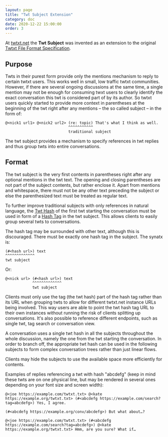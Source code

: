 ```yaml
---
layout: page
title: "Twt Subject Extension"
category: doc
date: 2020-12-22 15:00:00
order: 3
---
```


At [twtxt.net](https://twtxt.net/) the **Twt Subject** was invented as an
extension to the original [Twtxt File Format
Specification](https://twtxt.readthedocs.io/en/latest/user/twtxtfile.html#format-specification).

## Purpose

Twts in their purest form provide only the mentions mechanism to reply to
certain twtxt users. This works well in small, low traffic twtxt communities.
However, if there are several ongoing discussions at the same time, a single
mention may not be enough for consuming twxt users to clearly identify the
exact conversation this twt is considered part of by its author. So twtxt users
quickly started to provide more context in parentheses at the beginning of the
twt right after any mentions – the so called subject – in the form of:

```
@<nick1 url1> @<nick2 url2> (re: topic) That's what I think as well.
                            ^^^^^^^^^^^
                            traditional subject
```

The twt subject provides a mechanism to specify references in twt replies and
thus group twts into entire conversations.

## Format

The twt subject is the very first contents in parentheses right after any
optional mentions in the twt text. The opening and closing parentheses are not
part of the subject contents, but rather enclose it. Apart from mentions and
whitespace, there must not be any other text preceding the subject or else the
parenthesized text must be treated as regular text.

To further improve traditional subjects with only references in natural
language, the [Twt Hash](twthashextension.html) of the first twt starting the
conversation must be used in form of a [Hash Tag](hashtagextension.html) in the
twt subject. This allows clients to easily group several twts to conversations.

The hash tag may be surrounded with other text, although this is discouraged.
There must be exactly one hash tag in the subject. The synatx is:

```
(#<hash url>) text
^^^^^^^^^^^^^
twt subject
```

Or:

```
@<nick url> (#<hash url>) text
            ^^^^^^^^^^^^^
            twt subject
```

Clients must only use the tag (the twt hash) part of the hash tag rather than
its URL when grouping twts to allow for different twtxt.net instance URLs being
involved. This way users are able to point the twt hash tag URL to their own
instances without running the risk of clients splitting up conversations. It's
also possible to reference different endpoints, such as single twt, tag search
or conversation view.

A conversation uses a single twt hash in all the subjects throughout the whole
discussion, namely the one from the twt starting the conversation. In order to
branch off, the appropriate twt hash can be used in the following subjects to
form complex conversation trees rather than just linear flows.

Clients may hide the subjects to use the available space more efficiently for
contents.

Examples of replies referencing a twt with hash "abcdefg" (keep in mind these
twts are on one physical line, but may be rendered in several ones depending on
your font size and screen width):

```
@<joe https://example.com/twtxt.txt> @<kate https://example.org/twtxt.txt> (#<abcdefg https://example.com/search?tag=abcdefg>) Yes, I agree.
```

```
(#<abcdefg https://example.org/conv/abcdefg>) But what about…?
```

```
@<joe https://example.com/twtxt.txt> (#<abcdefg https://example.com/search?tag=abcdefg>) @<kate https://example.org/twtxt.txt> Hmm, are you sure? What if…
```
